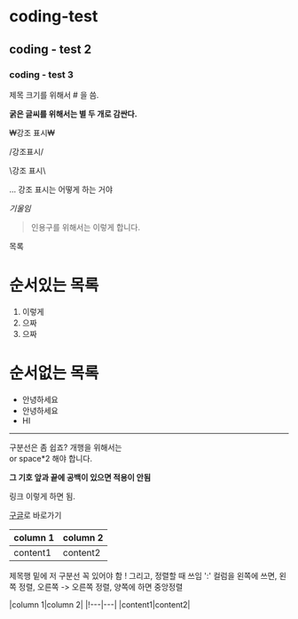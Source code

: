 # coding-test

## coding - test 2

### coding - test 3 

제목 크기를 위해서 # 을 씀.

**굵은 글씨를 위해서는 별 두 개로 감싼다.**

₩강조 표시₩

/강조표시/

\강조 표시\

... 강조 표시는 어떻게 하는 거야

*기울임*

> 인용구를 위해서는 이렇게 합니다.

목록

# 순서있는 목록
1. 이렇게
2. 으짜
3. 으짜

# 순서없는 목록
- 안녕하세요
- 안녕하세요
- HI

---

구분선은 좀 쉽죠?
개행을 위해서는 <br/> or  space*2 해야 합니다.

**그 기호 앞과 끝에 공백이 있으면 적용이 안됨**

링크 []()
이렇게 하면 됨.

[구글](https://google.com)로 바로가기

|column 1|column 2|
|---|---|
|content1|content2|

제목행 밑에 저 구분선 꼭 있어야 함 ! 그리고, 정렬할 때 쓰임 ':' 컬럼을 왼쪽에 쓰면, 왼쪽 정렬, 오른쪽 -> 오른쪽 정렬, 양쪽에 하면 중앙정렬

|column 1|column 2|
|!---|---|
|content1|content2|

